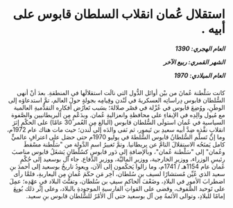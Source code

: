 <h1 dir="rtl">استقلال عُمان انقلاب السلطان قابوس على أبيه .</h1>

<h5 dir="rtl">العام الهجري:  1390

الشهر القمري: ربيع الآخر

العام الميلادي: 1970</h5>

<p dir="rtl">كانت سَلْطنة عُمانَ من بيْن أوائل الدُّول التي نالَت استقلالَها في المنطقةِ. بعدَ أنْ أنهى السُّلطان قابوس دِراساتِه العسكريةَ في لَنْدن وقِيامِه بجولةٍ حولَ العالم، تمَّ استدعاؤه إلى الوطَنِ، ووُضِعَ قابوس في عُزْلة في قصْر صلالةَ؛ بسَبب تَعارُض أفكارِه التقدُّميةِ العالمية مع مُيول والِدِه في الإبقاءِ على محافظةِ وانعزاليةِ عُمان. وبدَعْمٍ مِن البريطانيين والصَّفوة السياسية في عُمان استولَى السُّلطان قابوس (البالغ مِن العُمر 30 عامًا) على الحكْمِ إثرَ انقلابٍ نفَّذه ضِدَّ أبيه سعيدِ بن تَيمور، ثم نَفى والدَه إلى لَندن؛ حيث مات هناك عام 1972م، وما إنْ تَسلَّم السُّلطانُ قابوس السُّلطةَ في يوليو 1970م حتى حصَل على اعترافٍ عالميٍّ كامل يَمنَحُه الاستقلالَ التامَّ عن بِريطانيا. وتمَّ تَغييرُ اسمِ الدَّولة من "سَلْطنة مسْقطَ وعُمان" إلى "سَلْطنة عُمان"، وبالإضافةِ إلى دَور قابوس كسُلْطانٍ يَشغَلُ قابوس مناصبَ رئيسِ الوزراء، ووزيرِ الخارجية، ووزيرِ الماليَّة، ووزيرِ الدِّفاع. جاء آل بوسعيد إلى حُكْمِ عُمان عام 1154هـ / 1741م، وما زالوا يَحكُمون إلى الآن، ويعودُ تاريخُ بوسعيد إلى أحمدَ بنِ سعيد الذي عُيِّن مُستشارًا لسيف بنِ سُلطان، آخِر مَن حكَمَ عُمان مِن اليعاربةِ، فلمَّا رأى اضطرابَ الأمورِ في البلادِ، وضَعْفَ الحاكمِ سيفِ بن سُلطان، وتفتُّتَ البلاد في عهْدِه؛ عمِلَ على تَوحيد الصُّفوف، وقضى على القواتِ الفارسيةِ الموجودةِ بالبلاد، وعلى إثْر ذلك بُويِعَ إمامًا للبلادِ، وتوالى الأئمةُ مِن آل بوسعيد حتى آل الأمْرُ للسُّلطان قابوس بنِ سعيد.</p></br>
